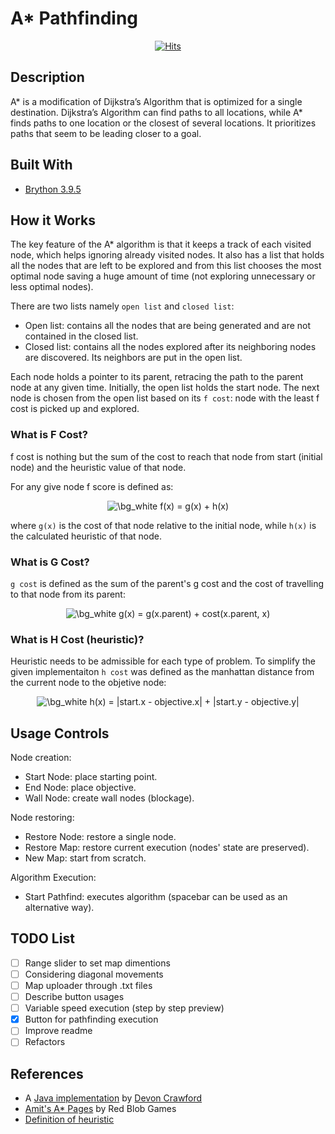 # A* Pathfinding

<div align="center">

[![Hits](https://hits.seeyoufarm.com/api/count/incr/badge.svg?url=https%3A%2F%2Fgithub.com%2Fjlsuh%2Fa-star-pathfinding&count_bg=%2379C83D&title_bg=%23555555&icon=spacex.svg&icon_color=%23E7E7E7&title=hits&edge_flat=false)](https://hits.seeyoufarm.com)

</div>

## Description
A* is a modification of Dijkstra’s Algorithm that is optimized for a single destination. Dijkstra’s Algorithm can find paths to all locations, while A* finds paths to one location or the closest of several locations. It prioritizes paths that seem to be leading closer to a goal.

## Built With
- [Brython 3.9.5](https://brython.info/)

## How it Works
The key feature of the A* algorithm is that it keeps a track of each visited node, which helps ignoring already visited nodes. It also has a list that holds all the nodes that are left to be explored and from this list chooses the most optimal node saving a huge amount of time (not exploring unnecessary or less optimal nodes).

There are two lists namely `open list` and `closed list`:
- Open list: contains all the nodes that are being generated and are not contained in the closed list.
- Closed list: contains all the nodes explored after its neighboring nodes are discovered. Its neighbors are put in the open list.

Each node holds a pointer to its parent, retracing the path to the parent node at any given time. Initially, the open list holds the start node. The next node is chosen from the open list based on its `f cost`: node with the least f cost is picked up and explored.

### What is F Cost?
f cost is nothing but the sum of the cost to reach that node from start (initial node) and the heuristic value of that node.

For any give node f score is defined as:
<div align="center">
    <img src="https://latex.codecogs.com/png.image?\dpi{150}&space;\bg_white&space;f(x)&space;=&space;g(x)&space;&plus;&space;h(x)" title="\bg_white f(x) = g(x) + h(x)" />
</div>

where `g(x)` is the cost of that node relative to the initial node, while `h(x)` is the calculated heuristic of that node.

### What is G Cost?
`g cost` is defined as the sum of the parent's g cost and the cost of travelling to that node from its parent:

<div align="center">
    <img src="https://latex.codecogs.com/png.image?\dpi{150}&space;\bg_white&space;g(x)&space;=&space;g(x.parent)&space;&plus;&space;cost(x.parent,&space;x)" title="\bg_white g(x) = g(x.parent) + cost(x.parent, x)" />
</div>

### What is H Cost (heuristic)?
Heuristic needs to be admissible for each type of problem. To simplify the given implementaiton `h cost` was defined as the manhattan distance from the current node to the objetive node:

<div align="center">
    <img src="https://latex.codecogs.com/png.image?\dpi{150}&space;\bg_white&space;h(x)&space;=&space;|start.x&space;-&space;objective.x|&space;&plus;&space;|start.y&space;-&space;objective.y|" title="\bg_white h(x) = |start.x - objective.x| + |start.y - objective.y|" />
</div>

## Usage Controls
Node creation:
- Start Node: place starting point.
- End Node: place objective.
- Wall Node: create wall nodes (blockage).

Node restoring:
- Restore Node: restore a single node.
- Restore Map: restore current execution (nodes' state are preserved).
- New Map: start from scratch.

Algorithm Execution:
- Start Pathfind: executes algorithm (spacebar can be used as an alternative way).

## TODO List
- [ ] Range slider to set map dimentions
- [ ] Considering diagonal movements
- [ ] Map uploader through .txt files
- [ ] Describe button usages
- [ ] Variable speed execution (step by step preview)
- [x] Button for pathfinding execution
- [ ] Improve readme
- [ ] Refactors

## References
- A [Java implementation](https://www.youtube.com/watch?v=1-YPj5Vt0oQ) by [Devon Crawford](https://github.com/DevonCrawford)
- [Amit's A* Pages](https://theory.stanford.edu/~amitp/GameProgramming/) by Red Blob Games
- [Definition of heuristic](https://en.wikipedia.org/wiki/Heuristic_(computer_science))